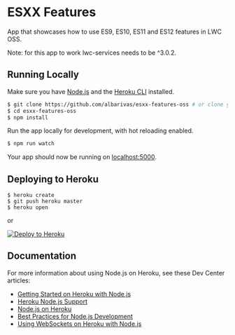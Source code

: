 # ESXX Features

App that showcases how to use ES9, ES10, ES11 and ES12 features in LWC OSS.

Note: for this app to work lwc-services needs to be ^3.0.2.

## Running Locally

Make sure you have [Node.js](http://nodejs.org/) and the [Heroku CLI](https://cli.heroku.com/) installed.

```sh
$ git clone https://github.com/albarivas/esxx-features-oss # or clone your own fork
$ cd esxx-features-oss
$ npm install
```

Run the app locally for development, with hot reloading enabled.

```sh
$ npm run watch
```

Your app should now be running on [localhost:5000](http://localhost:5000/).

## Deploying to Heroku

```
$ heroku create
$ git push heroku master
$ heroku open
```

or

[![Deploy to Heroku](https://www.herokucdn.com/deploy/button.png)](https://heroku.com/deploy)

## Documentation

For more information about using Node.js on Heroku, see these Dev Center articles:

-   [Getting Started on Heroku with Node.js](https://devcenter.heroku.com/articles/getting-started-with-nodejs)
-   [Heroku Node.js Support](https://devcenter.heroku.com/articles/nodejs-support)
-   [Node.js on Heroku](https://devcenter.heroku.com/categories/nodejs)
-   [Best Practices for Node.js Development](https://devcenter.heroku.com/articles/node-best-practices)
-   [Using WebSockets on Heroku with Node.js](https://devcenter.heroku.com/articles/node-websockets)
